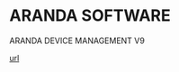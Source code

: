 # ARANDA SOFTWARE 

ARANDA DEVICE MANAGEMENT V9 





 [url](https://angelicamariagranados-cyber.github.io/Pruebas)


